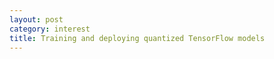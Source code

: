 ```yaml
---
layout: post
category: interest
title: Training and deploying quantized TensorFlow models
---
```



<!--end-excerpt-->
